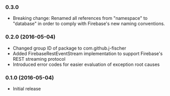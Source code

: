 ### 0.3.0
* Breaking change: Renamed all references from "namespace" to "database" in order to comply with Firebase's new naming conventions. 

### 0.2.0 (2016-05-04)
* Changed group ID of package to com.github.j-fischer
* Added FirebaseRestEventStream implementation to support Firebase's REST streaming protocol
* Introduced error codes for easier evaluation of exception root causes

### 0.1.0 (2016-05-04)
* Initial release